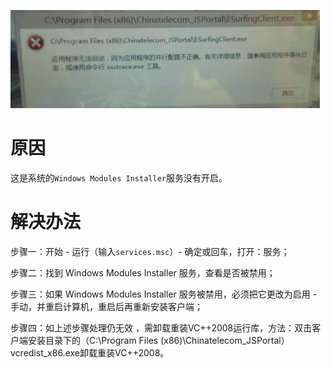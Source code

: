 <!-- TITLE: 故障0-应用程序无法启动 因为应用程序并行配置不正确 -->
<!-- SUBTITLE: 本错误属于天翼校园客户端错误 -->

![0 yycxwfqd](/uploads/0-yycxwfqd.png "0 yycxwfqd")

# 原因

这是系统的`Windows Modules Installer`服务没有开启。  

# 解决办法

步骤一：开始 - 运行（输入`services.msc`）- 确定或回车，打开：服务；  

步骤二：找到 Windows Modules Installer 服务，查看是否被禁用；  

步骤三：如果 Windows Modules Installer 服务被禁用，必须把它更改为启用 - 手动，并重启计算机，重启后再重新安装客户端；  

步骤四：如上述步骤处理仍无效 ，需卸载重装VC++2008运行库，方法：双击客户端安装目录下的（C:\Program Files (x86)\Chinatelecom_JSPortal）vcredist_x86.exe卸载重装VC++2008。  